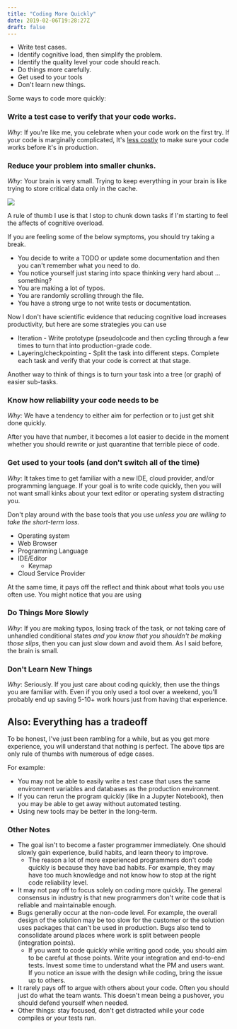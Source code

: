 ```yaml
---
title: "Coding More Quickly"
date: 2019-02-06T19:28:27Z
draft: false
---
```


- Write test cases.
- Identify cognitive load, then simplify the problem.
- Identify the quality level your code should reach.
- Do things more carefully.
- Get used to your tools
- Don't learn new things.

Some ways to code more quickly:

### Write a test case to verify that your code works.

_Why:_ If you're like me, you celebrate when your code work on the first try. If your code is marginally complicated, It's [less costly](http://blog.celerity.com/the-true-cost-of-a-software-bug) 
     to make sure your code works before it's in production. 

### Reduce your problem into smaller chunks.
_Why:_ Your brain is very small. Trying to keep everything in your brain is like trying to store critical data only in the cache.

<img src="https://upload.wikimedia.org/wikipedia/commons/thumb/0/0c/ComputerMemoryHierarchy.svg/1920px-ComputerMemoryHierarchy.svg.png" style="max-width:80%;max-height:400px">

A rule of thumb I use is that I stop to chunk down tasks if I'm starting to feel the affects of cognitive overload.
  
If you are feeling some of the below symptoms, you should try taking a break.

- You decide to write a TODO or update some documentation and then you can't remember what you need to do.
- You notice yourself just staring into space thinking very hard about ... something?
- You are making a lot of typos.
- You are randomly scrolling through the file.
- You have a strong urge to not write tests or documentation.

Now I don't have scientific evidence that reducing cognitive load increases productivity, but here
are some strategies you can use

- Iteration - Write prototype (pseudo)code and then cycling through a few times to turn that into production-grade code.
- Layering/checkpointing - Split the task into different steps. Complete each task and verify that your code is correct at that stage.

Another way to think of things is to turn your task into a tree (or graph) of easier sub-tasks.

### Know how reliability your code needs to be

_Why:_ We have a tendency to either aim for perfection or to just get shit done quickly.

After you have that number, it becomes a lot easier to decide in the moment whether you should
rewrite or just quarantine that terrible piece of code.

### Get used to your tools (and don't switch all of the time)

_Why_: It takes time to get familiar with a new IDE, cloud provider, and/or programming language.
If your goal is to write code quickly, then you will not want small kinks about your text editor
or operating system distracting you.

Don't play around with the base tools that you use _unless you are willing
to take the short-term loss._

- Operating system
- Web Browser
- Programming Language
- IDE/Editor
    - Keymap
- Cloud Service Provider

At the same time, it pays off the reflect and think about what tools you use
often use. You might notice that you are using

### Do Things More Slowly

_Why_: If you are making typos, losing track of the task, or not taking care
   of unhandled conditional states _and you know that you shouldn't be making those slips_, then
   you can just slow down and avoid them. As I said before, the brain is small.

### Don't Learn New Things

_Why_: Seriously. If you just care about coding quickly, then use the things you are familiar with.
    Even if you only used a tool over a weekend, you'll probably end up saving 5-10+ work hours just
    from having that experience.
    
## Also: Everything has a tradeoff
To be honest, I've just been rambling for a while, but as you get more experience, you will
understand that nothing is perfect. The above tips are only rule of thumbs with numerous of edge cases.

For example:

- You may not be able to easily write a test case that uses the same environment variables and databases as the production environment.
- If you can rerun the program quickly (like in a Jupyter Notebook), then you may be able to get away without automated testing.
- Using new tools may be better in the long-term.

### Other Notes

- The goal isn't to become a faster programmer immediately. One should slowly gain experience, build habits, and
    learn theory to improve.
    - The reason a lot of more experienced programmers don't code quickly is because they have bad habits. For example, they 
      may have too much knowledge and not know how to stop at the right code reliability level.
- It may not pay off to focus solely on coding more quickly.
    The general consensus in industry is that
    new programmers don't write code that is reliable and maintainable enough.
- Bugs generally occur at the non-code level. For example, the overall design of the solution may be
    too slow for the customer or the solution uses packages that can't be used in production. Bugs also tend
    to consolidate around places where work is split between people (integration points).
    -   If you want to code
    quickly while writing good code, you should aim to be careful at those points. Write your integration and
    end-to-end tests. Invest some time to understand what the PM and users want. If you notice an issue with the design
    while coding, bring the issue up to others.
- It rarely pays off to argue with others about your code. Often you should just do what the team
    wants. This doesn't mean being a pushover, you should defend yourself when needed.
- Other things: stay focused, don't get distracted while your code compiles or your tests run.